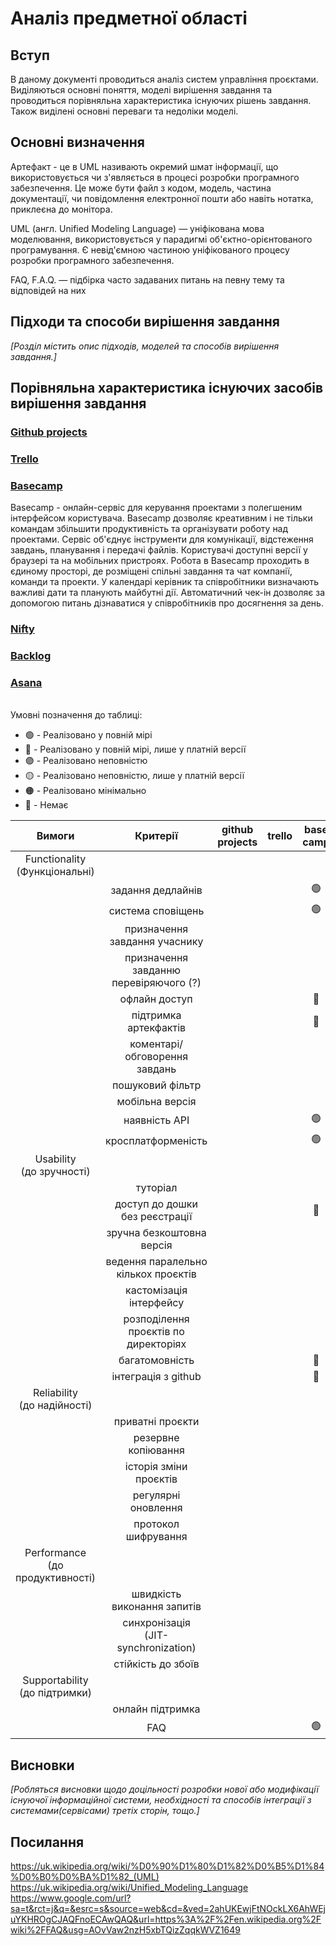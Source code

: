 # Аналіз предметної області

## Вступ

В даному документі проводиться аналіз систем управління проєктами. Виділяються основні поняття, моделі вирішення завдання та проводиться порівняльна характеристика існуючих рішень завдання. Також виділені основні переваги та недоліки моделі.


## Основні визначення

Артефакт - це в UML називають окремий шмат інформації, що використовується чи з'являється в процесі розробки програмного забезпечення. Це може бути файл з кодом, модель, частина документації, чи повідомлення електронної пошти або навіть нотатка, приклеєна до монітора.

UML (англ. Unified Modeling Language) — уніфікована мова моделювання, використовується у парадигмі об'єктно-орієнтованого програмування. Є невід'ємною частиною уніфікованого процесу розробки програмного забезпечення.

FAQ, F.A.Q. — підбірка часто задаваних питань на певну тему та відповідей на них
## Підходи та способи вирішення завдання

*[Розділ містить опис підходів, моделей та способів вирішення завдання.]*

## Порівняльна характеристика існуючих засобів вирішення завдання

### [Github projects](https://github.com/features/project-management/) ###

### [Trello](https://trello.com/) ###

### [Basecamp](https://basecamp.com/) ###

Basecamp - онлайн-сервіс для керування проектами з полегшеним інтерфейсом користувача. Basecamp дозволяє креативним і не тільки командам збільшити продуктивність та організувати роботу над проектами. Сервіс об'єднує інструменти для комунікації, відстеження завдань, планування і передачі файлів. Користувачі доступні версії у браузері та на мобільних пристроях. Робота в Basecamp проходить в єдиному просторі, де розміщені спільні завдання та чат компанії, команди та проекти. У календарі керівник та співробітники визначають важливі дати та планують майбутні дії. Автоматичний чек-ін дозволяє за допомогою питань дізнаватися у співробітників про досягнення за день.


### [Nifty](https://niftypm.com/) ###

### [Backlog](https://backlog.com/) ###

### [Asana](https://asana.com/) ###

<br />
    <summary>
        Умовні позначення до таблиці:
    </summary>

+ 🟢 - Реалізовано у повній мірі<br/>
+ 🔵 - Реалізовано у повній мірі, лише у платній версії <br/>
+ 🟣 - Реалізовано неповністю <br/>
+ 🟡 - Реалізовано неповністю, лише у платній версії <br/>
+ 🟠 - Реалізовано мінімально <br/>
+ 🔴 - Немає <br/>



| Вимоги | Критерії | github projects | trello | base camp | nifty | backlog | asana | Наш проєкт |
|:------:| :------: | :-------------: | :----: | :-------: | :---: | :-----: | :---: | :---------:|
| Functionality <br/> (Функціональні) |
|  | задання дедлайнів |||🟢||🟢|||
|  | система сповіщень |||🟢|||||
|  | призначення завдання учаснику ||||||||
|  | призначення завданню перевіряючого (?) ||||||||
|  | офлайн доступ |||🔴|||||
|  | підтримка артекфактів |||🔴|||||
|  | коментарі/обговорення завдань ||||||||
|  | пошуковий фільтр ||||||||
|  | мобільна версія ||||||||
|  | наявність API |||🟢|||||
|  | кросплатформеність |||🟢|||||
| Usability <br/> (до зручності) |
|  | туторіал ||||||||
|  | доступ до дошки без реєстрації |||🔴|||||
|  | зручна безкоштовна версія ||||||||
|  | ведення паралельно кількох проєктів ||||||||
|  | кастомізація інтерфейсу ||||||||
|  | розподілення проєктів по директоріях ||||||||
|  | багатомовність |||🔴|||||
|  | інтеграція з github |||🔴|||||
| Reliability <br/> (до надійності) |
|  | приватні проєкти ||||||||
|  | резервне копіювання ||||||||
|  | історія зміни проєктів ||||||||
|  | регулярні оновлення ||||||||
|  | протокол шифрування ||||||||
| Performance  <br/> (до продуктивності) |
|  | швидкість виконання запитів ||||||||
|  | синхронізація <BR/> (JIT-synchronization) ||||||||
|  | стійкість до збоїв ||||||||
| Supportability  <br/> (до підтримки) |
|  | онлайн підтримка ||||||||
|  | FAQ |||🟢|||||

## Висновки

*[Робляться висновки щодо доцільності розробки нової або модифікації існуючої інформаційної системи, необхідності та способів інтеграції з системами(сервісами) третіх сторін, тощо.]*

## Посилання
https://uk.wikipedia.org/wiki/%D0%90%D1%80%D1%82%D0%B5%D1%84%D0%B0%D0%BA%D1%82_(UML)  
https://uk.wikipedia.org/wiki/Unified_Modeling_Language  
https://www.google.com/url?sa=t&rct=j&q=&esrc=s&source=web&cd=&ved=2ahUKEwjFtNOckLX6AhWEjuYKHROgCJAQFnoECAwQAQ&url=https%3A%2F%2Fen.wikipedia.org%2Fwiki%2FFAQ&usg=AOvVaw2nzH5xbTQizZqqkWVZ1649  
